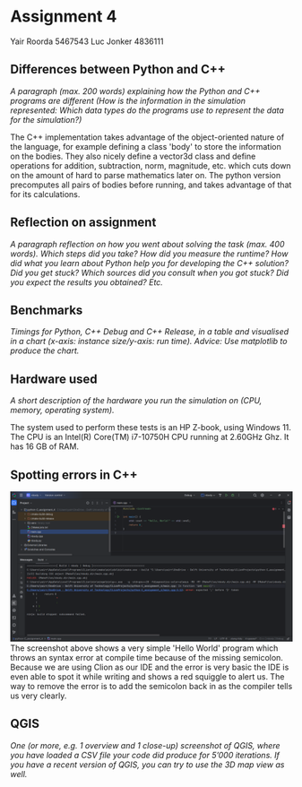 # Assignment 4
Yair Roorda 5467543 
Luc Jonker 4836111
## Differences between Python and C++
_A paragraph (max. 200 words) explaining how the Python and C++ programs are different (How is the information in the simulation represented:
Which data types do the programs use to represent the data for the simulation?)_

The C++ implementation takes advantage of the object-oriented nature of the language, for example defining a class 'body' to store the information on the bodies. They also nicely define a vector3d class and define operations for addition, subtraction, norm, magnitude, etc. which cuts down on the amount of hard to parse mathematics later on. The python version precomputes all pairs of bodies before running, and takes advantage of that for its calculations.
## Reflection on assignment
_A paragraph reflection on how you went about solving the task (max. 400
words). Which steps did you take? How did you measure the runtime?
How did what you learn about Python help you for developing the C++
solution? Did you get stuck? Which sources did you consult when you
got stuck? Did you expect the results you obtained? Etc._

## Benchmarks
_Timings for Python, C++ Debug and C++ Release, in a table and visualised
in a chart (x-axis: instance size/y-axis: run time). Advice: Use matplotlib
to produce the chart._

## Hardware used
_A short description of the hardware you run the simulation on (CPU,
memory, operating system)._

The system used to perform these tests is an HP Z-book, using Windows 11. The CPU is an Intel(R) Core(TM) i7-10750H CPU running at 2.60GHz Ghz. It has 16 GB of RAM.

## Spotting errors in C++
![img_1.png](img_1.png)
The screenshot above shows a very simple 'Hello World' program which throws
an syntax error at compile time because of the missing semicolon. 
Because we are using Clion as our IDE and the error is very basic the IDE is even able to spot it while writing and shows a red squiggle to alert us. 
The way to remove the error is to add the semicolon back in as the compiler tells us very clearly.

## QGIS
_One (or more, e.g. 1 overview and 1 close-up) screenshot of QGIS, where
you have loaded a CSV file your code did produce for 5’000 iterations. If
you have a recent version of QGIS, you can try to use the 3D map view as
well._